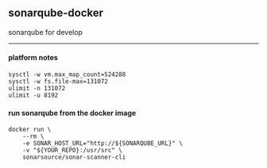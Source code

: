 ## sonarqube-docker
sonarqube for develop

---

#### platform notes
```
sysctl -w vm.max_map_count=524288
sysctl -w fs.file-max=131072
ulimit -n 131072
ulimit -u 8192
```

#### run sonarqube from the docker image
```
docker run \
    --rm \
    -e SONAR_HOST_URL="http://${SONARQUBE_URL}" \
    -v "${YOUR_REPO}:/usr/src" \
    sonarsource/sonar-scanner-cli
```
